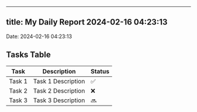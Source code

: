 
---
title: My Daily Report 2024-02-16 04:23:13
---

Date: 2024-02-16 04:23:13

## Tasks Table

| Task | Description | Status |
|------|-------------|--------|
| Task 1 | Task 1 Description | ✅ |
| Task 2 | Task 2 Description | ❌ |
| Task 3 | Task 3 Description | 🔜 |
